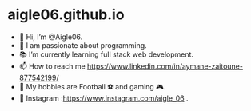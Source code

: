 # aigle06.github.io

- 👋 Hi, I’m @Aigle06.
- 💪 I am passionate about programming.
- 📚 I’m currently learning full stack web development.
- 📫 How to reach me https://www.linkedin.com/in/aymane-zaitoune-877542199/
- 🤙 My hobbies are Football ⚽ and gaming 🎮.
- 📱 Instagram :https://www.instagram.com/aigle_06 .

<!---
Aigle06/Aigle06 is a ✨ special ✨ repository because its `README.md` (this file) appears on your GitHub profile.
You can click the Preview link to take a look at your changes.
--->
